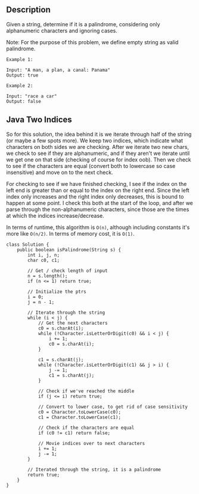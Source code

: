 ## Description

Given a string, determine if it is a palindrome, considering only alphanumeric characters and ignoring cases.

Note: For the purpose of this problem, we define empty string as valid palindrome.

```
Example 1:

Input: "A man, a plan, a canal: Panama"
Output: true

Example 2:

Input: "race a car"
Output: false
```

## Java Two Indices

So for this solution, the idea behind it is we iterate through half of the string (or maybe a few spots more). We keep two indices, which indicate what characters on both sides we are checking. After we iterate two new chars, we check to see if they are alphanumeric, and if they aren't we iterate until we get one on that side (checking of course for index oob). Then we check to see if the characters are equal (convert both to lowercase so case insensitive) and move on to the next check.

For checking to see if we have finished checking, I see if the index on the left end is greater than or equal to the index on the right end. Since the left index only increases and the right index only decreases, this is bound to happen at some point. I check this both at the start of the loop, and after we parse through the non-alphanumeric characters, since those are the times at which the indices increase/decrease.

In terms of runtime, this algorithm is `O(n)`, although including constants it's more like `O(n/2)`. In terms of memory cost, it is `O(1)`.

```
class Solution {
    public boolean isPalindrome(String s) {
        int i, j, n;
        char c0, c1;
        
        // Get / check length of input
        n = s.length();
        if (n <= 1) return true;
        
        // Initialize the ptrs
        i = 0;
        j = n - 1;
        
        // Iterate through the string
        while (i < j) {
            // Get the next characters
            c0 = s.charAt(i);
            while (!Character.isLetterOrDigit(c0) && i < j) {
                i += 1;
                c0 = s.charAt(i);
            }
            
            c1 = s.charAt(j);
            while (!Character.isLetterOrDigit(c1) && j > i) {
                j -= 1;
                c1 = s.charAt(j);
            }
            
            // Check if we've reached the middle
            if (j <= i) return true;
            
            // Convert to lower case, to get rid of case sensitivity
            c0 = Character.toLowerCase(c0);
            c1 = Character.toLowerCase(c1);
            
            // Check if the characters are equal
            if (c0 != c1) return false;
            
            // Movie indices over to next characters
            i += 1;
            j -= 1;
        }
        
        // Iterated through the string, it is a palindrome
        return true;
    }
}
```
